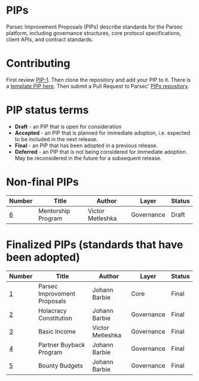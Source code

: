 # PIPs 
Parsec Improvement Proposals (PIPs) describe standards for the Parsec platform, including governance structures, core protocol specifications, client APIs, and contract standards.

# Contributing
First review [PIP-1](PIPS/pip-001.md). Then clone the repository and add your PIP to it. There is a [template PIP here](pip-X.md). Then submit a Pull Request to Parsec' [PIPs repository](https://github.com/acebusters/PIPs).

# PIP status terms
* **Draft** - an PIP that is open for consideration
* **Accepted** - an PIP that is planned for immediate adoption, i.e. expected to be included in the next release.
* **Final** - an PIP that has been adopted in a previous release.
* **Deferred** - an PIP that is not being considered for immediate adoption. May be reconsidered in the future for a subsequent release.

# Non-final PIPs
| Number                    | Title                                    | Author            | Layer      | Status     |
| ------------------------- | ---------------------------------------- | ----------------- | ---------- | ---------- |
| [6](PIPS/pip-006.md)      |  Mentorship Program		               | Victor Metleshka  | Governance | Draft      |

# Finalized PIPs (standards that have been adopted)
| Number                    | Title                                    | Author            | Layer      | Status     |
| ------------------------- | ---------------------------------------- | ------------------| ---------- | ---------- |
| [1](PIPS/pip-001.md)      |  Parsec Improvoment Proposals            | Johann Barbie     | Core       | Final      |
| [2](PIPS/pip-002.md)      |  Holacracy Constitution                  | Johann Barbie     | Governance | Final      |
| [3](PIPS/pip-003.md)      |  Basic Income			                   | Victor Metleshka  | Governance | Final      |
| [4](PIPS/pip-004.md)      |  Partner Buyback Program                 | Johann Barbie     | Governance | Final      |
| [5](PIPS/pip-005.md)      |  Bounty Budgets 			               | Johann Barbie     | Governance | Final      |

